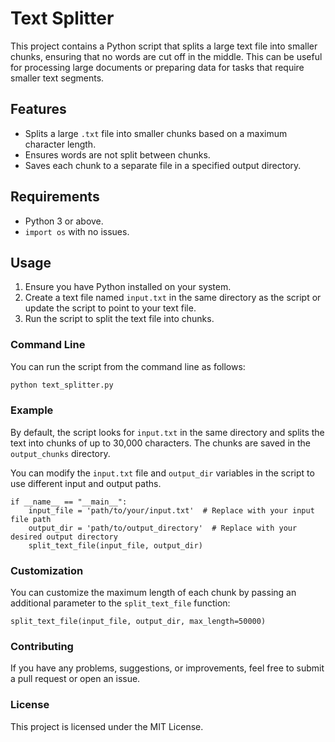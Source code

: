 # Text Splitter

This project contains a Python script that splits a large text file into smaller chunks, ensuring that no words are cut off in the middle. This can be useful for processing large documents or preparing data for tasks that require smaller text segments.

## Features

- Splits a large `.txt` file into smaller chunks based on a maximum character length.
- Ensures words are not split between chunks.
- Saves each chunk to a separate file in a specified output directory.

## Requirements

- Python 3 or above.
- `import os` with no issues.

## Usage

1. Ensure you have Python installed on your system.
2. Create a text file named `input.txt` in the same directory as the script or update the script to point to your text file.
3. Run the script to split the text file into chunks.

### Command Line

You can run the script from the command line as follows:

```sh
python text_splitter.py
```

### Example
By default, the script looks for `input.txt` in the same directory and splits the text into chunks of up to 30,000 characters. The chunks are saved in the `output_chunks` directory.

You can modify the `input.txt` file and `output_dir` variables in the script to use different input and output paths.

```
if __name__ == "__main__":
    input_file = 'path/to/your/input.txt'  # Replace with your input file path
    output_dir = 'path/to/output_directory'  # Replace with your desired output directory
    split_text_file(input_file, output_dir)
```

### Customization
You can customize the maximum length of each chunk by passing an additional parameter to the `split_text_file` function:
```
split_text_file(input_file, output_dir, max_length=50000)
```
### Contributing
If you have any problems, suggestions, or improvements, feel free to submit a pull request or open an issue.

### License
This project is licensed under the MIT License.

